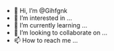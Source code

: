 - 👋 Hi, I’m @Gihfgnk
- 👀 I’m interested in ...
- 🌱 I’m currently learning ...
- 💞️ I’m looking to collaborate on ...
- 📫 How to reach me ...

<!---
Gihfgnk/Gihfgnk is a ✨ special ✨ repository because its `README.md` (this file) appears on your GitHub profile.
You can click the Preview link to take a look at your changes.
--->
